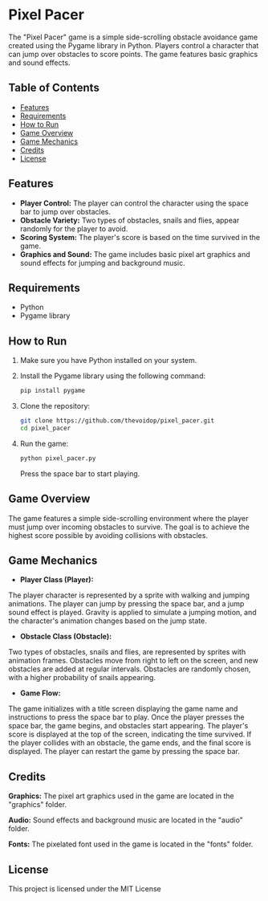 # Pixel Pacer

The "Pixel Pacer" game is a simple side-scrolling obstacle avoidance game created using the Pygame library in Python. Players control a character that can jump over obstacles to score points. The game features basic graphics and sound effects.

## Table of Contents
- [Features](#features)
- [Requirements](#requirements)
- [How to Run](#how-to-run)
- [Game Overview](#game-overview)
- [Game Mechanics](#game-mechanics)
- [Credits](#credits)
- [License](#license)

## Features

- **Player Control:** The player can control the character using the space bar to jump over obstacles.
- **Obstacle Variety:** Two types of obstacles, snails and flies, appear randomly for the player to avoid.
- **Scoring System:** The player's score is based on the time survived in the game.
- **Graphics and Sound:** The game includes basic pixel art graphics and sound effects for jumping and background music.

## Requirements

- Python
- Pygame library

## How to Run

1. Make sure you have Python installed on your system.
2. Install the Pygame library using the following command:

   ```bash
   pip install pygame
   ```
3. Clone the repository:
   ```bash
   git clone https://github.com/thevoidop/pixel_pacer.git
   cd pixel_pacer
   ```

4. Run the game:

    ```bash
    python pixel_pacer.py
    ```
    Press the space bar to start playing.

## Game Overview
The game features a simple side-scrolling environment where the player must jump over incoming obstacles to survive. The goal is to achieve the highest score possible by avoiding collisions with obstacles.

## Game Mechanics
- **Player Class (Player):**

The player character is represented by a sprite with walking and jumping animations.
The player can jump by pressing the space bar, and a jump sound effect is played.
Gravity is applied to simulate a jumping motion, and the character's animation changes based on the jump state.

- **Obstacle Class (Obstacle):**
  
Two types of obstacles, snails and flies, are represented by sprites with animation frames.
Obstacles move from right to left on the screen, and new obstacles are added at regular intervals.
Obstacles are randomly chosen, with a higher probability of snails appearing.

- **Game Flow:**

The game initializes with a title screen displaying the game name and instructions to press the space bar to play.
Once the player presses the space bar, the game begins, and obstacles start appearing.
The player's score is displayed at the top of the screen, indicating the time survived.
If the player collides with an obstacle, the game ends, and the final score is displayed.
The player can restart the game by pressing the space bar.

## Credits
  
**Graphics:** The pixel art graphics used in the game are located in the "graphics" folder.

**Audio:** Sound effects and background music are located in the "audio" folder.

**Fonts:** The pixelated font used in the game is located in the "fonts" folder.

## License
This project is licensed under the MIT License 
